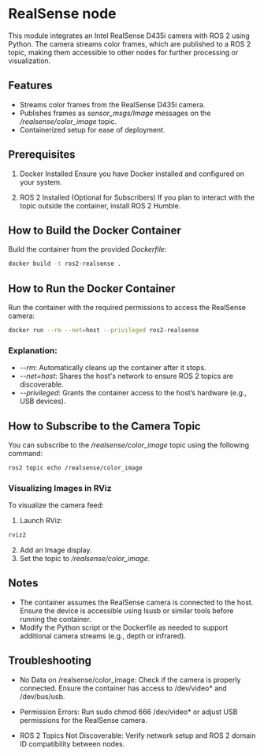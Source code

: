 # RealSense node

This module integrates an Intel RealSense D435i camera with ROS 2 using Python. The camera streams color frames, which are published to a ROS 2 topic, making them accessible to other nodes for further processing or visualization.

## Features
- Streams color frames from the RealSense D435i camera.
- Publishes frames as *sensor_msgs/Image* messages on the */realsense/color_image* topic.
- Containerized setup for ease of deployment.

## Prerequisites
1. Docker Installed
Ensure you have Docker installed and configured on your system.

2. ROS 2 Installed (Optional for Subscribers)
If you plan to interact with the topic outside the container, install ROS 2 Humble.

## How to Build the Docker Container
Build the container from the provided *Dockerfile*:

```bash
docker build -t ros2-realsense .
```

## How to Run the Docker Container
Run the container with the required permissions to access the RealSense camera:

```bash
docker run --rm --net=host --privileged ros2-realsense
```

### Explanation:
- *--rm*: Automatically cleans up the container after it stops.
- *--net=host*: Shares the host's network to ensure ROS 2 topics are discoverable.
- *--privileged*: Grants the container access to the host’s hardware (e.g., USB devices).

## How to Subscribe to the Camera Topic
You can subscribe to the */realsense/color_image* topic using the following command:

```bash
ros2 topic echo /realsense/color_image
```

### Visualizing Images in RViz
To visualize the camera feed:

1. Launch RViz:
```bash
rviz2
```

2. Add an Image display.
3. Set the topic to */realsense/color_image*.

## Notes
- The container assumes the RealSense camera is connected to the host. Ensure the device is accessible using lsusb or similar tools before running the container.
- Modify the Python script or the Dockerfile as needed to support additional camera streams (e.g., depth or infrared).

## Troubleshooting
- No Data on /realsense/color_image:
    Check if the camera is properly connected.
    Ensure the container has access to /dev/video* and /dev/bus/usb.

- Permission Errors:
    Run sudo chmod 666 /dev/video* or adjust USB permissions for the RealSense camera.

- ROS 2 Topics Not Discoverable:
    Verify network setup and ROS 2 domain ID compatibility between nodes.
